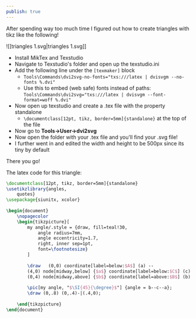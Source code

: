 ```yaml
---  
publish: true  
---  
```

  
After spending way too much time I figured out how to create triangles with tikz like the following!  
  
  
  
![[triangles 1.svg|triangles 1.svg]]  
  
  
- Install MikTex and Texstudio  
- Navigate to Texstudio's folder and open up the texstudio.ini  
- Add the following line under the `[texmaker]` block  
	- `Tools\Commands\dvi2svg-no-fonts="txs:///latex | dvisvgm --no-fonts %.dvi"`  
	- Use this to embed (web safe) fonts instead of paths: `Tools\Commands\dvi2svg="txs:///latex | dvisvgm --font-format=woff %.dvi"`  
- Now open up texstudio and create a .tex file with the property standalone  
	- `\documentclass[12pt, tikz, border=5mm]{standalone}` at the top of the file  
- Now go to **Tools->User->dvi2svg**  
- Now open the folder with your .tex file and you'll find your .svg file!  
- I further went in and edited the width and height to be 500px since its tiny by default  
  
There you go!  
  
  
The latex code for this triangle:  
```latex  
\documentclass[12pt, tikz, border=5mm]{standalone}  
\usetikzlibrary{angles,  
	quotes}  
\usepackage{siunitx, xcolor}  
  
\begin{document}  
	\nopagecolor  
	\begin{tikzpicture}[  
		my angle/.style = {draw, fill=teal!30,  
			angle radius=7mm,   
			angle eccentricity=1.7,   
			right, inner sep=1pt,  
			font=\footnotesize}   
		]  
		  
		\draw   (0,0) coordinate[label=below:$A$] (a) --  
		(4,0) node[midway,below] {$a$} coordinate[label=below:$C$] (c) --  
		(0,4) node[midway,above] {$b$} coordinate[label=above:$B$] (b) -- cycle node[left,midway] {$c$};  
		  
		\pic[my angle, "$\SI{45}{\degree}$"] {angle = b--c--a};  
		\draw (0,.8) (0,.4)-|(.4,0);  
		  
	\end{tikzpicture}  
\end{document}  
```  
  
